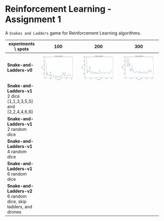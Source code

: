 # Reinforcement Learning - Assignment 1
A `Snakes and Ladders` game for Reinforcement Learning algorithms.

| experiments \ spots                                                    | 100                       | 200                        | 300                       |
| ---------------------------------------------------------------------- | ------------------------- | -------------------------- | ------------------------- |
| **Snake-and-Ladders-v0**                                               | ![](img/v0_small_0.1.png) | ![](img/v0_medium_0.9.png) | ![](img/v0_large_0.9.png) |
| **Snake-and-Ladders-v1**<br>2 dice [1,1,3,3,5,5]<br>and [2,2,4,4,6,6]  |                           |                            |                           |
| **Snake-and-Ladders-v1**<br>2 random dice                              |                           |                            |                           |
| **Snake-and-Ladders-v1**<br>4 random dice                              |                           |                            |                           |
| **Snake-and-Ladders-v1**<br>6 random dice                              |                           |                            |                           |
| **Snake-and-Ladders-v2**<br>6 random dice, skip<br>ladders, and drones |                           |                            |                           |


